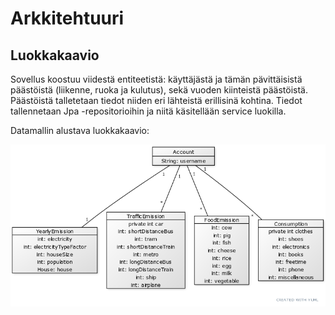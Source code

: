 # Arkkitehtuuri

## Luokkakaavio

Sovellus koostuu viidestä entiteetistä: käyttäjästä ja tämän pävittäisistä päästöistä (liikenne, ruoka ja kulutus), sekä vuoden kiinteistä päästöistä. Päästöistä talletetaan tiedot niiden eri lähteistä erillisinä kohtina. Tiedot tallennetaan Jpa -repositorioihin ja niitä käsitellään service luokilla.

Datamallin alustava luokkakaavio: 

<img src="https://github.com/Juboskar/ot-harjoitustyo/blob/master/Dokumentaatio/Kuvat/luokkakaavio.png" width="900">
